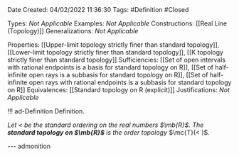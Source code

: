 <br />
<br />

Date Created: 04/02/2022 11:36:30
Tags: #Definition #Closed  

Types: _Not Applicable_
Examples: _Not Applicable_
Constructions: [[Real Line (Topology)]]
Generalizations: _Not Applicable_

Properties: [[Upper-limit topology strictly finer than standard topology]], [[Lower-limit topology strictly finer than standard topology]], [[K topology strictly finer than standard topology]]
Sufficiencies: [[Set of open intervals with rational endpoints is a basis for standard topology on R]], [[Set of half-infinite open rays is a subbasis for standard topology on R]], [[Set of half-infinite open rays with rational endpoints is a subbasis for standard topology on R]]
Equivalences: [[Standard topology on R (explicit)]]
Justifications: _Not Applicable_

!!! ad-Definition Definition.

_Let $<$ be the standard ordering on the real numbers $\mb{R}$. The **standard topology on $\mb{R}$** is the order topology_ $\mc{T}(<)$_._

--- admonition
